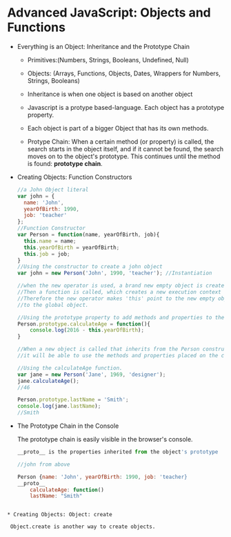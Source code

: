 # Advanced JavaScript: Objects and Functions

* Everything is an Object: Inheritance and the Prototype Chain
  
  * Primitives:(Numbers, Strings, Booleans, Undefined, Null)
  * Objects: (Arrays, Functions, Objects, Dates, Wrappers for Numbers, Strings, Booleans)
  * Inheritance is when one object is based on another object
  * Javascript is a protype based-language. Each object has a prototype property.
  * Each object is part of a bigger Object that has its own methods.
  
  * Protype Chain: When a certain method (or property) is called, 
  the search starts in the object itself, and if it cannot be found, the search moves on to
  the object's prototype. This continues until the method is found: **prototype chain**.
  
* Creating Objects: Function Constructors
  ```javascript
  //a John Object literal
  var john = {
    name: 'John',
    yearOfBirth: 1990,
    job: 'teacher'
  };
  //Function Constructor
  var Person = function(name, yearOfBirth, job){
    this.name = name;
    this.yearOfBirth = yearOfBirth;
    this.job = job;
  }
  //Using the constructor to create a john object
  var john = new Person('John', 1990, 'teacher'); //Instantiation

  //when the new operator is used, a brand new empty object is created {}
  //Then a function is called, which creates a new execution context with a this variable
  //Therefore the new operator makes 'this' point to the new empty object so it won't point 
  //to the global object.
  
  //Using the prototype property to add methods and properties to the Person constructor
  Person.prototype.calculateAge = function(){
      console.log(2016 - this.yearOfBirth);
  }

  //When a new object is called that inherits from the Person constructor, 
  //it will be able to use the methods and properties placed on the constructor.
  
  //Using the calculateAge function.
  var jane = new Person('Jane', 1969, 'designer');
  jane.calculateAge();
  //46

  Person.prototype.lastName = 'Smith';
  console.log(jane.lastName);
  //Smith
  ```
  
* The Prototype Chain in the Console

  The prototype chain is easily visible in the browser's console. 
  
  ```javascript
  __proto__ is the properties inherited from the object's prototype
  
  //john from above
  
  Person {name: 'John', yearOfBirth: 1990, job: 'teacher}
  __proto__
      calculateAge: function()
      lastName: "Smith"
 ```
 
* Creating Objects: Object: create
  
  Object.create is another way to create objects.
  
